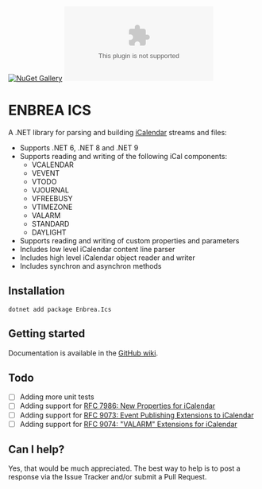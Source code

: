 [![NuGet Gallery](https://img.shields.io/badge/NuGet%20Gallery-enbrea.ics-blue.svg)](https://www.nuget.org/packages/Enbrea.Ics/)
![GitHub](https://img.shields.io/github/license/enbrea/enbrea.ics)

# ENBREA ICS

A .NET library for parsing and building [iCalendar](https://tools.ietf.org/html/rfc5545) streams and files:

+ Supports .NET 6, .NET 8 and .NET 9
+ Supports reading and writing of the following iCal components:
  + VCALENDAR
  + VEVENT
  + VTODO
  + VJOURNAL
  + VFREEBUSY
  + VTIMEZONE
  + VALARM
  + STANDARD
  + DAYLIGHT
+ Supports reading and writing of custom properties and parameters
+ Includes low level iCalendar content line parser
+ Includes high level iCalendar object reader and writer 
+ Includes synchron and asynchron methods

## Installation

```
dotnet add package Enbrea.Ics
```

## Getting started

Documentation is available in the [GitHub wiki](https://github.com/enbrea/enbrea.ics/wiki).

## Todo

- [ ] Adding more unit tests
- [ ] Adding support for [RFC 7986: New Properties for iCalendar](https://datatracker.ietf.org/doc/html/rfc7986)
- [ ] Adding support for [RFC 9073: Event Publishing Extensions to iCalendar](https://datatracker.ietf.org/doc/html/rfc9073)
- [ ] Adding support for [RFC 9074: "VALARM" Extensions for iCalendar](https://datatracker.ietf.org/doc/html/rfc9074)

## Can I help?

Yes, that would be much appreciated. The best way to help is to post a response via the Issue Tracker and/or submit a Pull Request.
